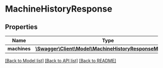 # MachineHistoryResponse

## Properties
Name | Type | Description | Notes
------------ | ------------- | ------------- | -------------
**machines** | [**\Swagger\Client\Model\MachineHistoryResponseMachines[]**](MachineHistoryResponseMachines.md) |  | [optional] 

[[Back to Model list]](../README.md#documentation-for-models) [[Back to API list]](../README.md#documentation-for-api-endpoints) [[Back to README]](../README.md)


